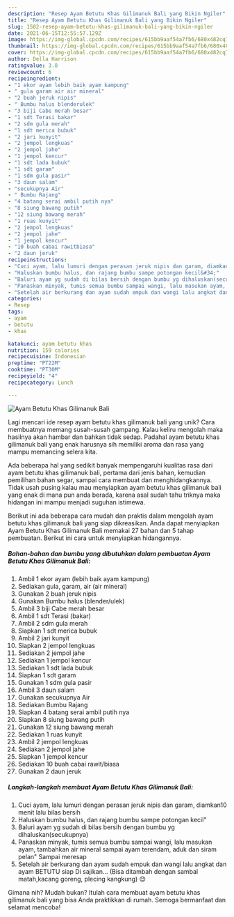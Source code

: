 ```yaml
---
description: "Resep Ayam Betutu Khas Gilimanuk Bali yang Bikin Ngiler"
title: "Resep Ayam Betutu Khas Gilimanuk Bali yang Bikin Ngiler"
slug: 1502-resep-ayam-betutu-khas-gilimanuk-bali-yang-bikin-ngiler
date: 2021-06-15T12:55:57.129Z
image: https://img-global.cpcdn.com/recipes/615bb9aaf54a7fb6/680x482cq70/ayam-betutu-khas-gilimanuk-bali-foto-resep-utama.jpg
thumbnail: https://img-global.cpcdn.com/recipes/615bb9aaf54a7fb6/680x482cq70/ayam-betutu-khas-gilimanuk-bali-foto-resep-utama.jpg
cover: https://img-global.cpcdn.com/recipes/615bb9aaf54a7fb6/680x482cq70/ayam-betutu-khas-gilimanuk-bali-foto-resep-utama.jpg
author: Della Harrison
ratingvalue: 3.8
reviewcount: 6
recipeingredient:
- "1 ekor ayam lebih baik ayam kampung"
- " gula garam air air mineral"
- "2 buah jeruk nipis"
- " Bumbu halus blenderulek"
- "3 biji Cabe merah besar"
- "1 sdt Terasi bakar"
- "2 sdm gula merah"
- "1 sdt merica bubuk"
- "2 jari kunyit"
- "2 jempol lengkuas"
- "2 jempol jahe"
- "1 jempol kencur"
- "1 sdt lada bubuk"
- "1 sdt garam"
- "1 sdm gula pasir"
- "3 daun salam"
- "secukupnya Air"
- " Bumbu Rajang"
- "4 batang serai ambil putih nya"
- "8 siung bawang putih"
- "12 siung bawang merah"
- "1 ruas kunyit"
- "2 jempol lengkuas"
- "2 jempol jahe"
- "1 jempol kencur"
- "10 buah cabai rawitbiasa"
- "2 daun jeruk"
recipeinstructions:
- "Cuci ayam, lalu lumuri dengan perasan jeruk nipis dan garam, diamkan10 menit lalu bilas bersih"
- "Haluskan bumbu halus, dan rajang bumbu sampe potongan kecil&#34;"
- "Baluri ayam yg sudah di bilas bersih dengan bumbu yg dihaluskan(secukupnya)"
- "Panaskan minyak, tumis semua bumbu sampai wangi, lalu masukan ayam, tambahkan air mineral sampai ayam terendam, aduk dan siram pelan&#34; Sampai meresap"
- "Setelah air berkurang dan ayam sudah empuk dan wangi lalu angkat dan ayam BETUTU siap Di sajikan... (Bisa ditambah dengan sambal matah,kacang goreng, plecing kangkung) 😊"
categories:
- Resep
tags:
- ayam
- betutu
- khas

katakunci: ayam betutu khas 
nutrition: 159 calories
recipecuisine: Indonesian
preptime: "PT22M"
cooktime: "PT30M"
recipeyield: "4"
recipecategory: Lunch

---
```



![Ayam Betutu Khas Gilimanuk Bali](https://img-global.cpcdn.com/recipes/615bb9aaf54a7fb6/680x482cq70/ayam-betutu-khas-gilimanuk-bali-foto-resep-utama.jpg)

Lagi mencari ide resep ayam betutu khas gilimanuk bali yang unik? Cara membuatnya memang susah-susah gampang. Kalau keliru mengolah maka hasilnya akan hambar dan bahkan tidak sedap. Padahal ayam betutu khas gilimanuk bali yang enak harusnya sih memiliki aroma dan rasa yang mampu memancing selera kita.

Ada beberapa hal yang sedikit banyak mempengaruhi kualitas rasa dari ayam betutu khas gilimanuk bali, pertama dari jenis bahan, kemudian pemilihan bahan segar, sampai cara membuat dan menghidangkannya. Tidak usah pusing kalau mau menyiapkan ayam betutu khas gilimanuk bali yang enak di mana pun anda berada, karena asal sudah tahu triknya maka hidangan ini mampu menjadi suguhan istimewa.




Berikut ini ada beberapa cara mudah dan praktis dalam mengolah ayam betutu khas gilimanuk bali yang siap dikreasikan. Anda dapat menyiapkan Ayam Betutu Khas Gilimanuk Bali memakai 27 bahan dan 5 tahap pembuatan. Berikut ini cara untuk menyiapkan hidangannya.

<!--inarticleads1-->

##### Bahan-bahan dan bumbu yang dibutuhkan dalam pembuatan Ayam Betutu Khas Gilimanuk Bali:

1. Ambil 1 ekor ayam (lebih baik ayam kampung)
1. Sediakan  gula, garam, air (air mineral)
1. Gunakan 2 buah jeruk nipis
1. Gunakan  Bumbu halus (blender/ulek)
1. Ambil 3 biji Cabe merah besar
1. Ambil 1 sdt Terasi (bakar)
1. Ambil 2 sdm gula merah
1. Siapkan 1 sdt merica bubuk
1. Ambil 2 jari kunyit
1. Siapkan 2 jempol lengkuas
1. Sediakan 2 jempol jahe
1. Sediakan 1 jempol kencur
1. Sediakan 1 sdt lada bubuk
1. Siapkan 1 sdt garam
1. Gunakan 1 sdm gula pasir
1. Ambil 3 daun salam
1. Gunakan secukupnya Air
1. Sediakan  Bumbu Rajang
1. Siapkan 4 batang serai ambil putih nya
1. Siapkan 8 siung bawang putih
1. Gunakan 12 siung bawang merah
1. Sediakan 1 ruas kunyit
1. Ambil 2 jempol lengkuas
1. Sediakan 2 jempol jahe
1. Siapkan 1 jempol kencur
1. Sediakan 10 buah cabai rawit/biasa
1. Gunakan 2 daun jeruk




<!--inarticleads2-->

##### Langkah-langkah membuat Ayam Betutu Khas Gilimanuk Bali:

1. Cuci ayam, lalu lumuri dengan perasan jeruk nipis dan garam, diamkan10 menit lalu bilas bersih
1. Haluskan bumbu halus, dan rajang bumbu sampe potongan kecil&#34;
1. Baluri ayam yg sudah di bilas bersih dengan bumbu yg dihaluskan(secukupnya)
1. Panaskan minyak, tumis semua bumbu sampai wangi, lalu masukan ayam, tambahkan air mineral sampai ayam terendam, aduk dan siram pelan&#34; Sampai meresap
1. Setelah air berkurang dan ayam sudah empuk dan wangi lalu angkat dan ayam BETUTU siap Di sajikan... (Bisa ditambah dengan sambal matah,kacang goreng, plecing kangkung) 😊




Gimana nih? Mudah bukan? Itulah cara membuat ayam betutu khas gilimanuk bali yang bisa Anda praktikkan di rumah. Semoga bermanfaat dan selamat mencoba!
